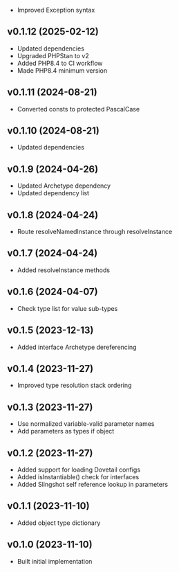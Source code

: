 * Improved Exception syntax

## v0.1.12 (2025-02-12)
* Updated dependencies
* Upgraded PHPStan to v2
* Added PHP8.4 to CI workflow
* Made PHP8.4 minimum version

## v0.1.11 (2024-08-21)
* Converted consts to protected PascalCase

## v0.1.10 (2024-08-21)
* Updated dependencies

## v0.1.9 (2024-04-26)
* Updated Archetype dependency
* Updated dependency list

## v0.1.8 (2024-04-24)
* Route resolveNamedInstance through resolveInstance

## v0.1.7 (2024-04-24)
* Added resolveInstance methods

## v0.1.6 (2024-04-07)
* Check type list for value sub-types

## v0.1.5 (2023-12-13)
* Added interface Archetype dereferencing

## v0.1.4 (2023-11-27)
* Improved type resolution stack ordering

## v0.1.3 (2023-11-27)
* Use normalized variable-valid parameter names
* Add parameters as types if object

## v0.1.2 (2023-11-27)
* Added support for loading Dovetail configs
* Added isInstantiable() check for interfaces
* Added Slingshot self reference lookup in parameters

## v0.1.1 (2023-11-10)
* Added object type dictionary

## v0.1.0 (2023-11-10)
* Built initial implementation
